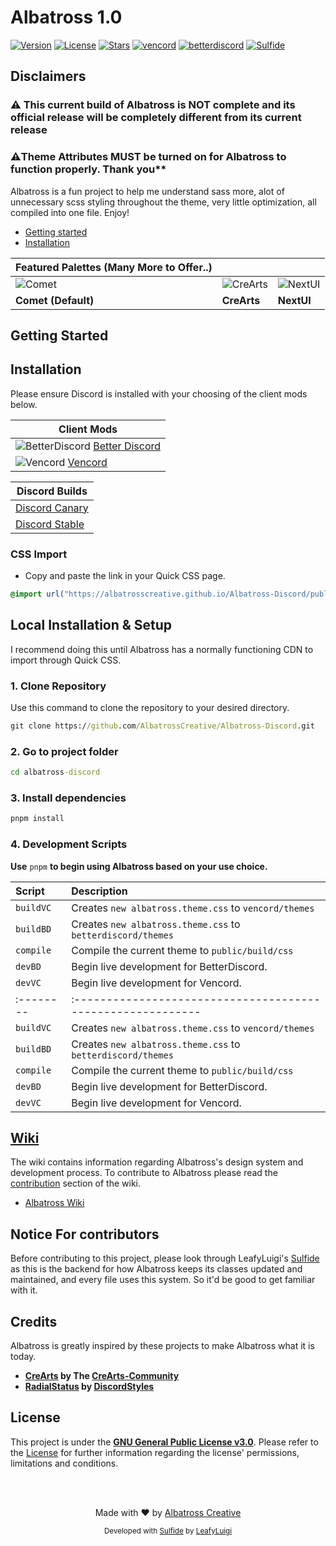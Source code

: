 # Albatross 1.0

[![Version](https://img.shields.io/github/package-json/v/AlbatrossCreative/Albatross-Discord?style=for-the-badge&labelColor=404c5a&color=0a4d41)](.github/docs/changelog.md)
[![License](https://img.shields.io/github/license/albatrosscreative/albatross-discord?style=for-the-badge&labelColor=404c5a&color=0a4d41)](license)
[![Stars](https://img.shields.io/github/stars/albatrosscreative/albatross-discord?style=for-the-badge&labelColor=404c5a&color=0a4d41)](https://github.com/albatrosscreative/albatross-discord/stargazers)
[![vencord](https://img.shields.io/badge/vencord-mod?style=for-the-badge&color=404c5a)](https://vencord.dev)
[![betterdiscord](https://img.shields.io/badge/betterdiscord-mod?style=for-the-badge&color=404c5a)](https://vencord.dev)
[![Sulfide](https://img.shields.io/badge/sulfide-language?style=for-the-badge&color=404c5a)](https://github.com/LeafyLuigi/sulfide)

## Disclaimers

### ⚠️ This current build of Albatross is NOT complete and its official release will be completely different from its current release

### ⚠️Theme Attributes MUST be turned on for Albatross to function properly. Thank you**

Albatross is a fun project to help me understand sass more, alot of unnecessary scss styling throughout the theme, very little optimization, all compiled into one file. Enjoy!

- [Getting started](#getting-started)
- [Installation](#installation)

| Featured Palettes (Many More to Offer..)                                                  |                                                                                             |                                                                                            |
| ----------------------------------------------------------------------------------------- | ------------------------------------------------------------------------------------------- | ------------------------------------------------------------------------------------------ |
| ![Comet](https://github.com/user-attachments/assets/863e5f6f-6d35-4548-969b-7b1f7c24267c) | ![CreArts](https://github.com/user-attachments/assets/65af82b6-1c47-44a4-b76f-a888ee1e4786) | ![NextUI](https://github.com/user-attachments/assets/f61ae4ba-11e8-4c37-a7c6-0bc6ad5ac79b) |
| **Comet (Default)**                                                                       | **CreArts**                                                                                 | **NextUI**                                                                                 |

## Getting Started

## Installation

Please ensure Discord is installed with your choosing of the client mods below.

| Client Mods |
|-------------|
| ![BetterDiscord](https://discord-extensions.github.io/assets/icons/betterdiscord.png) [Better Discord](https://betterdiscord.app/) |
| ![Vencord](https://discord-extensions.github.io/assets/icons/vencord.gif) [Vencord](https://vencord.dev/) |

| Discord Builds |
|-----------------|
| [Discord Canary](https://discord.com/api/downloads/distributions/app/installers/latest?platform=win&channel=canary&arch=x64) |
| [Discord Stable](https://discord.com/api/downloads/distributions/app/installers/latest?platform=win&channel=canary&arch=x64) |

### CSS Import

- Copy and paste the link in your Quick CSS page.

```css
@import url("https://albatrosscreative.github.io/Albatross-Discord/public/build/albatross.css");
```

## Local Installation & Setup

I recommend doing this until Albatross has a normally functioning CDN to import through Quick CSS.

### 1. Clone Repository

Use this command to clone the repository to your desired directory.

```cmd
git clone https://github.com/AlbatrossCreative/Albatross-Discord.git
```

### 2. Go to project folder

```cmd
cd albatross-discord
```

### 3. Install dependencies

```cmd
pnpm install
```

### 4. Development Scripts

**Use** `pnpm` **to begin using Albatross based on your use choice.**

| Script    | Description                                                 |
| :-------- | :---------------------------------------------------------- |
| `buildVC` | Creates `new albatross.theme.css` to `vencord/themes`       |
| `buildBD` | Creates `new albatross.theme.css` to `betterdiscord/themes` |
| `compile` | Compile the current theme to `public/build/css`             |
| `devBD`   | Begin live development for BetterDiscord.                   |
| `devVC`   | Begin live development for Vencord.                         |
| :-------- | :---------------------------------------------------------- |
| `buildVC` | Creates `new albatross.theme.css` to `vencord/themes`       |
| `buildBD` | Creates `new albatross.theme.css` to `betterdiscord/themes` |
| `compile` | Compile the current theme to `public/build/css`             |
| `devBD`   | Begin live development for BetterDiscord.                   |
| `devVC`   | Begin live development for Vencord.                         |

## [Wiki](https://github.com/albatrosscreative/albatross-discord/wiki)

The wiki contains information regarding Albatross's design system and development process. To contribute to Albatross please read the [contribution](https://github.com/albatrosscreative/albatross-discord/wiki) section of the wiki.

- [Albatross Wiki](https://github.com/albatrosscreative/albatross-discord/wiki)

## Notice For contributors

Before contributing to this project, please look through LeafyLuigi's [Sulfide](https://github.com/LeafyLuigi/sulfide) as this is the backend for how Albatross keeps its classes updated and maintained, and every file uses this system. So it'd be good to get familiar with it.

## Credits

Albatross is greatly inspired by these projects to make Albatross what it is today.

- **[CreArts](https://github.com/CreArts-Community/CreArts-Discord) by The [CreArts-Community](https://github.com/CreArts-Community)**
- **[RadialStatus](https://github.com/DiscordStyles/RadialStatus) by [DiscordStyles](https://github.com/DiscordStyles)**

## License

This project is under the **[GNU General Public License v3.0](https://spdx.org/licenses/GPL-3.0-or-later.html)**. Please refer to the [License](license) for further information regarding the license' permissions, limitations and conditions.

<br>
<br>
<div align="center">

Made with ♥️ by [Albatross Creative](https://github.com/albatrosscreative)

<small>Developed with <a href="https://github.com/LeafyLuigi/sulfide">Sulfide</a> by <a href="https://github.com/leafyluigi">LeafyLuigi</a></small>
</div>
